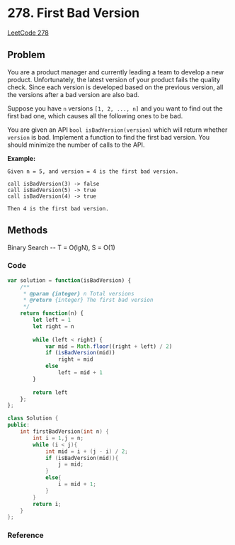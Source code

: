 # 278. First Bad Version

[LeetCode 278](https://leetcode.com/problems/first-bad-version/)

## Problem

You are a product manager and currently leading a team to develop a new product. Unfortunately, the latest version of your product fails the quality check. Since each version is developed based on the previous version, all the versions after a bad version are also bad.

Suppose you have `n` versions `[1, 2, ..., n]` and you want to find out the first bad one, which causes all the following ones to be bad.

You are given an API `bool isBadVersion(version)` which will return whether `version` is bad. Implement a function to find the first bad version. You should minimize the number of calls to the API.

**Example:**

```
Given n = 5, and version = 4 is the first bad version.

call isBadVersion(3) -> false
call isBadVersion(5) -> true
call isBadVersion(4) -> true

Then 4 is the first bad version. 
```

## Methods
Binary Search -- T = O(lgN), S = O(1)


### Code
```JavaScript
var solution = function(isBadVersion) {
    /**
     * @param {integer} n Total versions
     * @return {integer} The first bad version
     */
    return function(n) {
        let left = 1
        let right = n
        
        while (left < right) {
            var mid = Math.floor((right + left) / 2)
            if (isBadVersion(mid)) 
                right = mid
            else 
                left = mid + 1
        }
        
        return left
    };
};
```



```C++
class Solution {
public:
    int firstBadVersion(int n) {
        int i = 1,j = n;
        while (i < j){
            int mid = i + (j - i) / 2;
            if (isBadVersion(mid)){
                j = mid;
            }
            else{
                i = mid + 1;
            }
        }
        return i;
    }
};
```



### Reference


